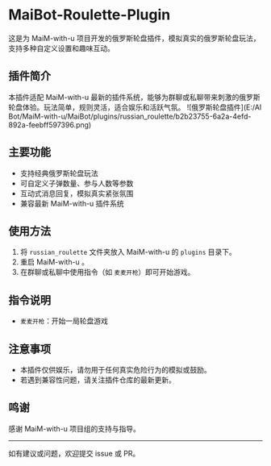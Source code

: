 # MaiBot-Roulette-Plugin
这是为 MaiM-with-u 项目开发的俄罗斯轮盘插件，模拟真实的俄罗斯轮盘玩法，支持多种自定义设置和趣味互动。

## 插件简介
本插件适配 MaiM-with-u 最新的插件系统，能够为群聊或私聊带来刺激的俄罗斯轮盘体验。玩法简单，规则灵活，适合娱乐和活跃气氛。
![俄罗斯轮盘插件](E:/AI Bot/MaiM-with-u/MaiBot/plugins/russian_roulette/b2b23755-6a2a-4efd-892a-feebff597396.png)

## 主要功能
- 支持经典俄罗斯轮盘玩法
- 可自定义子弹数量、参与人数等参数
- 互动式消息回复，模拟真实紧张氛围
- 兼容最新 MaiM-with-u 插件系统

## 使用方法
1. 将 `russian_roulette` 文件夹放入 MaiM-with-u 的 `plugins` 目录下。
2. 重启 MaiM-with-u 。
3. 在群聊或私聊中使用指令（如 `麦麦开枪`）即可开始游戏。

## 指令说明
- `麦麦开枪`：开始一局轮盘游戏

## 注意事项
- 本插件仅供娱乐，请勿用于任何真实危险行为的模拟或鼓励。
- 若遇到兼容性问题，请关注插件仓库的最新更新。

## 鸣谢
感谢 MaiM-with-u 项目组的支持与指导。

---

如有建议或问题，欢迎提交 issue 或 PR。
